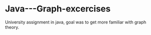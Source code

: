 # Java---Graph-excercises
University assignment in java, goal was to get more familiar with graph theory.
